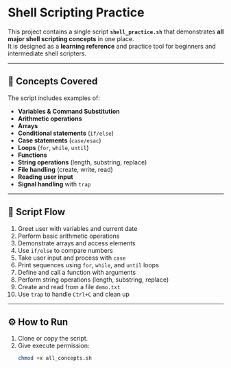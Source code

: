 # Shell Scripting Practice

This project contains a single script **`shell_practice.sh`** that demonstrates **all major shell scripting concepts** in one place.  
It is designed as a **learning reference** and practice tool for beginners and intermediate shell scripters.

---

## 📝 Concepts Covered

The script includes examples of:

- **Variables & Command Substitution**
- **Arithmetic operations**
- **Arrays**
- **Conditional statements** (`if/else`)
- **Case statements** (`case/esac`)
- **Loops** (`for`, `while`, `until`)
- **Functions**
- **String operations** (length, substring, replace)
- **File handling** (create, write, read)
- **Reading user input**
- **Signal handling** with `trap`

---

## 📂 Script Flow

1. Greet user with variables and current date  
2. Perform basic arithmetic operations  
3. Demonstrate arrays and access elements  
4. Use `if/else` to compare numbers  
5. Take user input and process with `case`  
6. Print sequences using `for`, `while`, and `until` loops  
7. Define and call a function with arguments  
8. Perform string operations (length, substring, replace)  
9. Create and read from a file `demo.txt`  
10. Use `trap` to handle `Ctrl+C` and clean up  

---

## ⚙️ How to Run

1. Clone or copy the script.
2. Give execute permission:
   ```bash
   chmod +x all_concepts.sh

